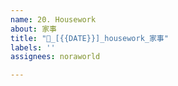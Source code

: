 ```yaml
---
name: 20. Housework
about: 家事
title: "🧼_[{{DATE}}]_housework_家事"
labels: ''
assignees: noraworld

---
```

